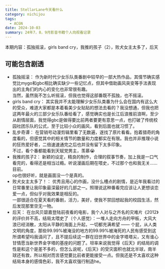 ```yaml
---
title: StellarLane今天看什么
category: nichijou
tags:
  - ACGN
date: 2024-10-03
summary: 24年7，8，9月影音书籍个人向观看记录
---
```


本期内容：孤独摇滚，girls band cry，我推的孩子（2），败犬女主太多了，后天

## **可能包含剧透**

- 孤独摇滚：
  作为新时代少女乐队类番剧中较早的一部大热作品，其情节确实感觉比mygo和gbc相比确实缺少一些记忆点，但其中借助画风突变等手法表现出的主角们的内心的变化也非常很有趣。<br>
  当然，虽然我不怎么听摇滚，但我也觉得这部番既不孤独，也不摇滚。
- girls band cry：
  其实我并不太能理解少女乐队类番为什么会在国内有这么大的受众，难道大家都是本着看美少女贴贴的想法去看的？我没想通，但我也把这两年最火的三部少女乐队番给看了，感觉确实也是长江后浪推前浪啊，至少从剧情层面，我觉得gbc是做得要比前两者要更有意思一点，也打破了传统校园社团乐队的公式，至于比较小众的画风，看到后面也就习惯了。
- 乱步奇谭：
  在营销号动漫剪辑里看了无数遍，遂找了原片看看。抱着猎奇的角度看的，但感觉其中的相关情节的数量和力度都实在有限。我也并非推理小说的狂热爱好者，二倍速速通完之后也并没有留下太多印象。<br>
  不过，看个番都能看到天赋党男主，羡慕😭
- 我推的孩子2：
  新颖的设定，精良的制作，合理的叙事节奏，加上我是一口气看完的，看得还是相当过瘾。听说漫画后期在喂史，不过那个也和我无关......目前。<br>
  op也很好听，就是画面没一个是真的。
- 败犬女主太多了！：
  优秀且用心的作画，没什么槽点的剧情，是近年我看过的日常番里让我印象最深最好的几部之一。照理说这种番看完应该让人更想谈恋爱一点，但似乎对我效果是相反的。<br>
  一部很适合在夏天看的番剧，活力，美好，使我不禁回想起我的校园生活，然后发现那里空无一物。
- 后天：
  在台风贝碧嘉登陆前夜看的电影，我个人对与之齐名的灾难片《2012》的评价并不高，结局太喂史了（个人感觉）：一堆人走向方舟的甲板，大风大浪已经消散，太阳从平静的海面上升起，一切都充满希望 —— 个屁，从人类文明的角度，那些99.99%被淹没的地方的99.99%被淹死的人民有感受到这所谓希望吗我请问了，且不提后续这一群在旧世界中的金字塔塔尖，又有谁心甘情愿当新世界金字塔的基座的问题了。坦率来说我觉得《后天》的结局的调性是和这个是差不多的，但怎么说呢，《后天》的受灾面积也就北半球，南半球还有救，所以相对而言感觉要比前者更能接受一点。但我还是不太喜欢这种结局本身的感情色彩，我不太喜欢强行制造he。
